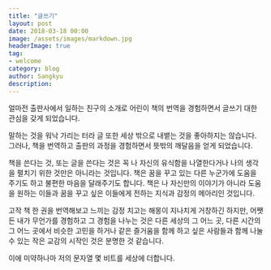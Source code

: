 ```yaml
---
title: "글쓰기"
layout: post
date: 2018-03-18 00:00
image: /assets/images/markdown.jpg
headerImage: true
tag:
- welcome
category: blog
author: Sangkyu
description: 
---
```


얼마전 출판사에서 일하는 친구의 소개로 어린이 책의 번역을 경험하면서 글쓰기 대한 관심을 갖게 되었습니다.

말하는 것을 워낙 가리는 터라 글 또한 세상 밖으로 내뱉는 것을 좋아하지는 않습니다. 그러나, 책을 번역하고 출판의 과정을 경험하면서 뜻밖의 깨달음을 얻게 되었습니다.

책을 쓴다는 것, 또는 글을 쓴다는 것은 꼭 나 자신의 유식함을 나열한다거나 나의 생각을 펼치기 위한 것만은 아니라는 것입니다.
책은 꿈을 꾸고 있는 다른 누군가에 도움을 주기도 하고 불편한 마음을 달래주기도 합니다. 책은 나 자신만의 이야기가 아니라 도움을 원하는 이들과 꿈을 꾸고 싶은 이들에게 전하는 지식과 감정의 메아리인 것입니다.

고작 책 한 권을 번역해보고 느끼는 감정 치고는 해몽이 지나치게 거창하긴 하지만, 어쨋든 내가 무언가를 경험하고 그 경험을 나누는 것은 다른 세상의 그 어느 곳, 다른 시간의 그 어느 곳에서 비슷한 고민을 하거나 같은 즐거움을 함께 하고 싶은 사람들과 함께 나눌 수 있는 작은 교감의 시작인 것은 분명한 것 같습니다.

이에 미약하나마 저의 문자열 몇 비트를 세상에 더합니다.
